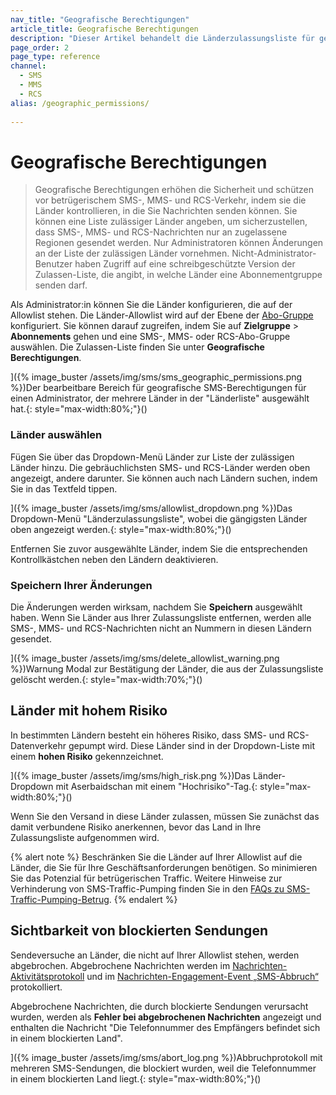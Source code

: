 ```yaml
---
nav_title: "Geografische Berechtigungen"
article_title: Geografische Berechtigungen
description: "Dieser Artikel behandelt die Länderzulassungsliste für geografische Berechtigungen, mit der Sie festlegen können, in welche Länder SMS, MMS und RCS zugestellt werden können."
page_order: 2
page_type: reference
channel:
  - SMS
  - MMS
  - RCS
alias: /geographic_permissions/
  
---
```


# Geografische Berechtigungen

> Geografische Berechtigungen erhöhen die Sicherheit und schützen vor betrügerischem SMS-, MMS- und RCS-Verkehr, indem sie die Länder kontrollieren, in die Sie Nachrichten senden können. Sie können eine Liste zulässiger Länder angeben, um sicherzustellen, dass SMS-, MMS- und RCS-Nachrichten nur an zugelassene Regionen gesendet werden. Nur Administratoren können Änderungen an der Liste der zulässigen Länder vornehmen. Nicht-Administrator-Benutzer haben Zugriff auf eine schreibgeschützte Version der Zulassen-Liste, die angibt, in welche Länder eine Abonnementgruppe senden darf.

Als Administrator:in können Sie die Länder konfigurieren, die auf der Allowlist stehen. Die Länder-Allowlist wird auf der Ebene der [Abo-Gruppe]({{site.baseurl}}/sms_rcs_subscription_groups/) konfiguriert. Sie können darauf zugreifen, indem Sie auf **Zielgruppe** > **Abonnements** gehen und eine SMS-, MMS- oder RCS-Abo-Gruppe auswählen. Die Zulassen-Liste finden Sie unter **Geografische Berechtigungen**.

]({% image_buster /assets/img/sms/sms_geographic_permissions.png %})Der bearbeitbare Bereich für geografische SMS-Berechtigungen für einen Administrator, der mehrere Länder in der "Länderliste" ausgewählt hat.{: style="max-width:80%;"}()

### Länder auswählen

Fügen Sie über das Dropdown-Menü Länder zur Liste der zulässigen Länder hinzu. Die gebräuchlichsten SMS- und RCS-Länder werden oben angezeigt, andere darunter. Sie können auch nach Ländern suchen, indem Sie in das Textfeld tippen.

]({% image_buster /assets/img/sms/allowlist_dropdown.png %})Das Dropdown-Menü "Länderzulassungsliste", wobei die gängigsten Länder oben angezeigt werden.{: style="max-width:80%;"}()

Entfernen Sie zuvor ausgewählte Länder, indem Sie die entsprechenden Kontrollkästchen neben den Ländern deaktivieren.

### Speichern Ihrer Änderungen

Die Änderungen werden wirksam, nachdem Sie **Speichern** ausgewählt haben. Wenn Sie Länder aus Ihrer Zulassungsliste entfernen, werden alle SMS-, MMS- und RCS-Nachrichten nicht an Nummern in diesen Ländern gesendet.

]({% image_buster /assets/img/sms/delete_allowlist_warning.png %})Warnung Modal zur Bestätigung der Länder, die aus der Zulassungsliste gelöscht werden.{: style="max-width:70%;"}()

## Länder mit hohem Risiko

In bestimmten Ländern besteht ein höheres Risiko, dass SMS- und RCS-Datenverkehr gepumpt wird. Diese Länder sind in der Dropdown-Liste mit einem **hohen Risiko** gekennzeichnet.

]({% image_buster /assets/img/sms/high_risk.png %})Das Länder-Dropdown mit Aserbaidschan mit einem "Hochrisiko"-Tag.{: style="max-width:80%;"}()

Wenn Sie den Versand in diese Länder zulassen, müssen Sie zunächst das damit verbundene Risiko anerkennen, bevor das Land in Ihre Zulassungsliste aufgenommen wird.

{% alert note %}
Beschränken Sie die Länder auf Ihrer Allowlist auf die Länder, die Sie für Ihre Geschäftsanforderungen benötigen. So minimieren Sie das Potenzial für betrügerischen Traffic. Weitere Hinweise zur Verhinderung von SMS-Traffic-Pumping finden Sie in den [FAQs zu SMS-Traffic-Pumping-Betrug]({{site.baseurl}}/sms_traffic_pumping_fraud/).
{% endalert %}

## Sichtbarkeit von blockierten Sendungen

Sendeversuche an Länder, die nicht auf Ihrer Allowlist stehen, werden abgebrochen. Abgebrochene Nachrichten werden im [Nachrichten-Aktivitätsprotokoll]({{site.baseurl}}/user_guide/administrative/app_settings/message_activity_log_tab/) und im [Nachrichten-Engagement-Event „SMS-Abbruch“]({{site.baseurl}}/user_guide/data/braze_currents/event_glossary/message_engagement_events/) protokolliert. 

Abgebrochene Nachrichten, die durch blockierte Sendungen verursacht wurden, werden als **Fehler bei abgebrochenen Nachrichten** angezeigt und enthalten die Nachricht "Die Telefonnummer des Empfängers befindet sich in einem blockierten Land".

]({% image_buster /assets/img/sms/abort_log.png %})Abbruchprotokoll mit mehreren SMS-Sendungen, die blockiert wurden, weil die Telefonnummer in einem blockierten Land liegt.{: style="max-width:80%;"}()


